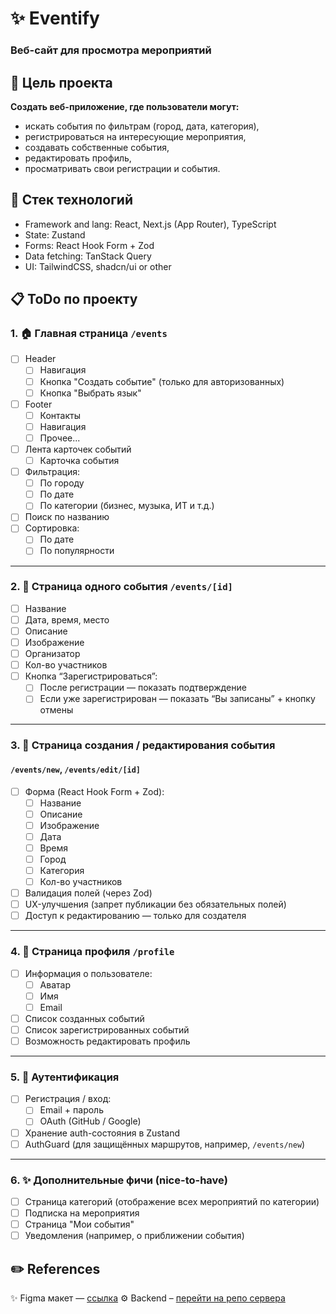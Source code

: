 # ✨ Eventify

### Веб-сайт для просмотра мероприятий

## 🎯 Цель проекта

__Создать веб-приложение, где пользователи могут:__
- искать события по фильтрам (город, дата, категория),
- регистрироваться на интересующие мероприятия,
- создавать собственные события,
- редактировать профиль,
- просматривать свои регистрации и события.

## 🧩 Стек технологий
  - Framework and lang: React, Next.js (App Router), TypeScript
  - State: Zustand
  - Forms: React Hook Form + Zod
  - Data fetching: TanStack Query
  - UI: TailwindCSS, shadcn/ui or other

## 📋 ToDo по проекту 

### 1. 🏠 Главная страница `/events`
- [ ] Header
  - [ ] Навигация
  - [ ] Кнопка "Создать событие" (только для авторизованных)
  - [ ] Кнопка "Выбрать язык"
- [ ] Footer
  - [ ] Контакты
  - [ ] Навигация
  - [ ] Прочее...  
- [ ] Лента карточек событий
  - [ ] Карточка события 
- [ ] Фильтрация:
  - [ ] По городу  
  - [ ] По дате  
  - [ ] По категории (бизнес, музыка, ИТ и т.д.)  
- [ ] Поиск по названию  
- [ ] Сортировка:
  - [ ] По дате  
  - [ ] По популярности

---

### 2. 📅 Страница одного события `/events/[id]`
- [ ] Название  
- [ ] Дата, время, место  
- [ ] Описание  
- [ ] Изображение  
- [ ] Организатор  
- [ ] Кол-во участников  
- [ ] Кнопка “Зарегистрироваться”:
  - [ ] После регистрации — показать подтверждение  
  - [ ] Если уже зарегистрирован — показать “Вы записаны” + кнопку отмены

---

### 3. 📝 Страница создания / редактирования события
#### `/events/new`, `/events/edit/[id]`
- [ ] Форма (React Hook Form + Zod):
  - [ ] Название  
  - [ ] Описание  
  - [ ] Изображение  
  - [ ] Дата  
  - [ ] Время  
  - [ ] Город  
  - [ ] Категория  
  - [ ] Кол-во участников  
- [ ] Валидация полей (через Zod)  
- [ ] UX-улучшения (запрет публикации без обязательных полей)  
- [ ] Доступ к редактированию — только для создателя

---

### 4. 👤 Страница профиля `/profile`
- [ ] Информация о пользователе:
  - [ ] Аватар  
  - [ ] Имя  
  - [ ] Email  
- [ ] Список созданных событий  
- [ ] Список зарегистрированных событий  
- [ ] Возможность редактировать профиль

---

### 5. 🔐 Аутентификация
- [ ] Регистрация / вход:
  - [ ] Email + пароль  
  - [ ] OAuth (GitHub / Google)  
- [ ] Хранение auth-состояния в Zustand  
- [ ] AuthGuard (для защищённых маршрутов, например, `/events/new`)

---

### 6. ✨ Дополнительные фичи (nice-to-have)
- [ ] Страница категорий (отображение всех мероприятий по категории)  
- [ ] Подписка на мероприятия  
- [ ] Страница "Мои события"  
- [ ] Уведомления (например, о приближении события)

## ✏️ References

✨ Figma макет — [ссылка](https://www.figma.com/design/5J82zrve5jpHIjwKRAPaNZ/Eventify---An-Event-Finder-Website----EventJoy---A-small-Event-Planning-app--Community-?node-id=0-1&p=f&t=7QGpCI0ctKRSFivs-0)
⚙️ Backend – [перейти на репо сервера](https://github.com/Rummiya/eventify-api)